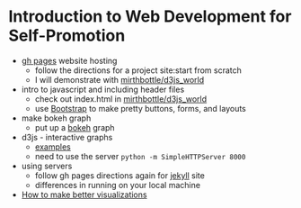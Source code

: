 # Introduction to Web Development for Self-Promotion

- [gh pages](https://pages.github.com/) website hosting
  - follow the directions for a project site:start from scratch
  - I will demonstrate with [mirthbottle/d3js_world](https://github.com/mirthbottle/d3js_world)
- intro to javascript and including header files
  - check out index.html in [mirthbottle/d3js_world](https://github.com/mirthbottle/d3js_world)
  - use [Bootstrap](http://getbootstrap.com/) to make pretty buttons, forms, and layouts
- make bokeh graph
  - put up a [bokeh](http://bokeh.pydata.org/en/latest/) graph
- d3js - interactive graphs
  - [examples](https://github.com/mbostock/d3/wiki/Gallery)
  - need to use the server
      `python -m SimpleHTTPServer 8000`
- using servers
  - follow gh pages directions again for [jekyll](https://jekyllrb.com/) site
  - differences in running on your local machine
- [How to make better visualizations](http://news.mit.edu/2015/how-make-better-infographic-visualizations-1105)
